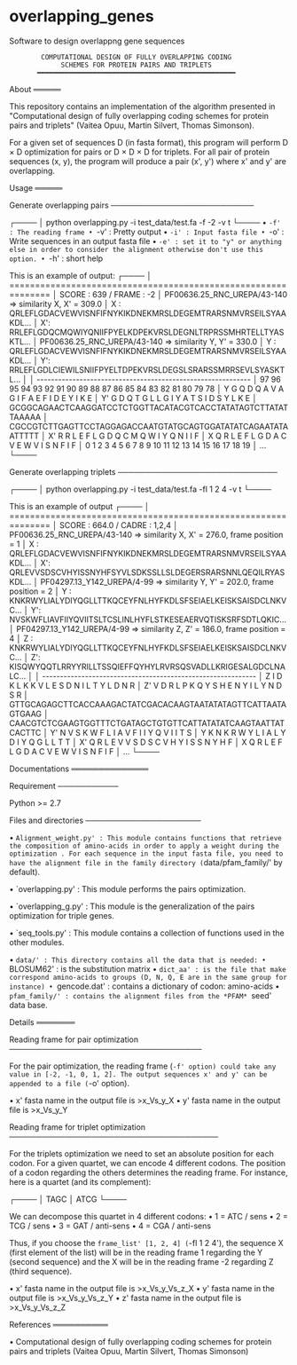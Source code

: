# overlapping_genes
Software to design overlappng gene sequences

            COMPUTATIONAL DESIGN OF FULLY OVERLAPPING CODING
                 SCHEMES FOR PROTEIN PAIRS AND TRIPLETS
           ━━━━━━━━━━━━━━━━━━━━━━━━━━━━━━━━━━━━━━━━━━━━━━━━━━


About
═════

  This repository contains an implementation of the algorithm presented
  in "Computational design of fully overlapping coding schemes for
  protein pairs and triplets" (Vaitea Opuu, Martin Silvert, Thomas
  Simonson).

  For a given set of sequences D (in fasta format), this program will
  perform D × D optimization for pairs or D × D × D for triplets. For
  all pair of protein sequences (x, y), the program will produce a pair
  (x', y') where x' and y' are overlapping.


Usage
═════

Generate overlapping pairs
──────────────────────────

  ┌────
  │ python overlapping.py -i test_data/test.fa -f -2 -v t
  └────
  • `-f' : The reading frame
  • `-v' : Pretty output
  • `-i' : Input fasta file
  • `-o' : Write sequences in an output fasta file
  • `-e' : set it to "y" or anything else in order to consider the
    alignment otherwise don't use this option.
  • `-h' : short help

  This is an example of output:
  ┌────
  │ ==============================================================
  │ SCORE : 639 / FRAME : -2
  │ PF00636.25_RNC_UREPA/43-140 => similarity X, X' = 309.0
  │ X : QRLEFLGDACVEWVISNFIFNYKIKDNEKMRSLDEGEMTRARSNMVRSEILSYAAKDL...
  │ X': RRLEFLGDQCMQWIYQNIIFPYELKDPEKVRSLDEGNLTRPRSSMHRTELLTYASKTL...
  │ PF00636.25_RNC_UREPA/43-140 => similarity Y, Y' = 330.0
  │ Y : QRLEFLGDACVEWVISNFIFNYKIKDNEKMRSLDEGEMTRARSNMVRSEILSYAAKDL...
  │ Y': RRLEFLGDLCIEWILSNIIFPYELTDPEKVRSLDEGSLSRARSSMRRSEVLSYASKTL...
  │ 
  │   ------------------------------------------------------------
  │    97 96 95 94 93 92 91 90 89 88 87 86 85 84 83 82 81 80 79 78
  │ Y   G  Q  D  Q  A  V  A  G  I  F  A  E  F  I  D  E  Y  I  K  E
  │ Y'  G  D  Q  T  G  L  L  G  I  Y  A  T  S  I  D  S  Y  L  K  E
  │   GCGGCAGAACTCAAGGATCCTCTGGTTACATACGTCACCTATATAGTCTTATATTAAAAA
  │   CGCCGTCTTGAGTTCCTAGGAGACCAATGTATGCAGTGGATATATCAGAATATAATTTTT
  │ X' R  R  L  E  F  L  G  D  Q  C  M  Q  W  I  Y  Q  N  I  I  F
  │ X  Q  R  L  E  F  L  G  D  A  C  V  E  W  V  I  S  N  F  I  F
  │    0  1  2  3  4  5  6  7  8  9  10 11 12 13 14 15 16 17 18 19
  │ ...
  └────


Generate overlapping triplets
─────────────────────────────

  ┌────
  │ python overlapping.py -i test_data/test.fa -fl 1 2 4 -v t
  └────

  This is an example of output
  ┌────
  │ ==============================================================
  │ SCORE : 664.0 / CADRE : 1,2,4
  │ PF00636.25_RNC_UREPA/43-140 => similarity X, X' = 276.0, frame position = 1
  │ X : QRLEFLGDACVEWVISNFIFNYKIKDNEKMRSLDEGEMTRARSNMVRSEILSYAAKDL...
  │ X': QRLEVVSDSCVHYISSNYHFSYVLSDKSSLLSLDEGERSRARSNNLQEQILRYASKDL...
  │ PF04297.13_Y142_UREPA/4-99 => similarity Y, Y' = 202.0, frame position = 2
  │ Y : KNKRWYLIALYDIYQGLLTTKQCEYFNLHYFKDLSFSEIAELKEISKSAISDCLNKVC...
  │ Y': NVSKWFLIAVFIIYQVIITSLTCSLINLHYFLSTKESEAERVQTISKSRFSDTLQKIC...
  │ PF04297.13_Y142_UREPA/4-99 => similarity Z, Z' = 186.0, frame position = 4
  │ Z : KNKRWYLIALYDIYQGLLTTKQCEYFNLHYFKDLSFSEIAELKEISKSAISDCLNKVC...
  │ Z': KISQWYQQTLRRYYRILLTSSQIEFFQYHYLRVRSQSVADLLKRIGESALGDCLNALC...
  │ 
  │   ------------------------------------------------------------
  │ Z   I  D  K  L  K  K  V  L  E  S  D  N  I  L  T  Y  L  D  N  R
  │ Z'  V  D  R  L  P  K  Q  Y  S  H  E  N  Y  I  L  Y  N  D  S  R
  │   GTTGCAGAGCTTCACCAAAGACTATCGACACAAGTAATATATAGTTCATTAATAGTGAAG
  │   CAACGTCTCGAAGTGGTTTCTGATAGCTGTGTTCATTATATATCAAGTAATTATCACTTC
  │ Y'  N  V  S  K  W  F  L  I  A  V  F  I  I  Y  Q  V  I  I  T  S
  │ Y   K  N  K  R  W  Y  L  I  A  L  Y  D  I  Y  Q  G  L  L  T  T
  │ X' Q  R  L  E  V  V  S  D  S  C  V  H  Y  I  S  S  N  Y  H  F
  │ X  Q  R  L  E  F  L  G  D  A  C  V  E  W  V  I  S  N  F  I  F
  │ ...
  └────


Documentations
══════════════

Requirement
───────────

  Python >= 2.7


Files and directories
─────────────────────

  • `Alignment_weight.py' : This module contains functions that retrieve
    the composition of amino-acids in order to apply a weight during the
    optimization . For each sequence in the input fasta file, you need
    to have the alignment file in the family directory
    (`data/pfam_family/' by default).

  • `overlapping.py' : This module performs the pairs optimization.

  • `overlapping_g.py' : This module is the generalization of the pairs
    optimization for triple genes.

  • `seq_tools.py' : This module contains a collection of functions used
    in the other modules.

  • `data/' : This directory contains all the data that is needed:
    • `BLOSUM62' : is the substitution matrix
    • `dict_aa' : is the file that make correspond amino-acids to groups
      (D, N, Q, E are in the same group for instance)
    • `gencode.dat' : contains a dictionary of codon: amino-acids
    • `pfam_family/' : contains the alignment files from the *PFAM*
      `seed' data base.


Details
═══════

Reading frame for pair optimization
───────────────────────────────────

  For the pair optimization, the reading frame (`-f' option) could take
  any value in [-2, -1, 0, 1, 2]. The output sequences x' and y' can be
  appended to a file (`-o' option).

  • x' fasta name in the output file is >x_Vs_y_X
  • y' fasta name in the output file is >x_Vs_y_Y


Reading frame for triplet optimization
──────────────────────────────────────

  For the triplets optimization we need to set an absolute position for
  each codon. For a given quartet, we can encode 4 different codons. The
  position of a codon regarding the others determines the reading frame.
  For instance, here is a quartet (and its complement):

  ┌────
  │ TAGC
  │ ATCG
  └────

  We can decompose this quartet in 4 different codons:
  • 1 = ATC / sens
  • 2 = TCG / sens
  • 3 = GAT / anti-sens
  • 4 = CGA / anti-sens

  Thus, if you choose the `frame_list' [1, 2, 4] (`-fl 1 2 4'), the
  sequence X (first element of the list) will be in the reading frame 1
  regarding the Y (second sequence) and the X will be in the reading
  frame -2 regarding Z (third sequence).

  • x' fasta name in the output file is >x_Vs_y_Vs_z_X
  • y' fasta name in the output file is >x_Vs_y_Vs_z_Y
  • z' fasta name in the output file is >x_Vs_y_Vs_z_Z


References
══════════

  • Computational design of fully overlapping coding schemes for protein
    pairs and triplets (Vaitea Opuu, Martin Silvert, Thomas Simonson)
